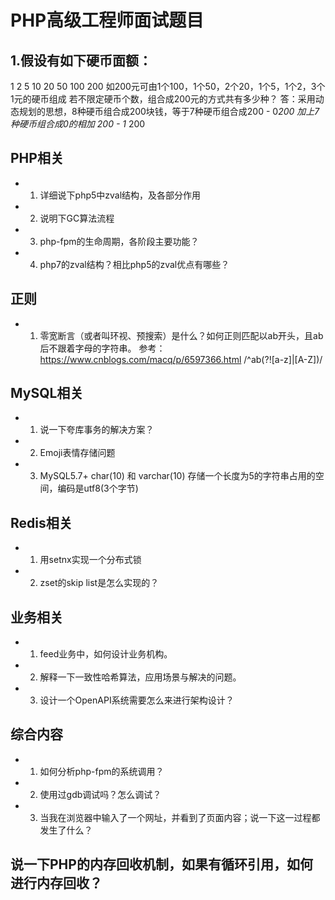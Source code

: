 # PHP高级工程师面试题目
## 1.假设有如下硬币面额：
1 2 5 10 20 50 100 200
如200元可由1个100，1个50，2个20，1个5，1个2，3个1元的硬币组成
若不限定硬币个数，组合成200元的方式共有多少种？
答：采用动态规划的思想，8种硬币组合成200块钱，等于7种硬币组合成200 - 0*200 加上7种硬币组合成0的相加 200 - 1* 200

## PHP相关
- 1. 详细说下php5中zval结构，及各部分作用
- 2. 说明下GC算法流程
- 3. php-fpm的生命周期，各阶段主要功能？
- 4. php7的zval结构？相比php5的zval优点有哪些？

## 正则
- 1. 零宽断言（或者叫环视、预搜索）是什么？如何正则匹配以ab开头，且ab后不跟着字母的字符串。
参考：https://www.cnblogs.com/macq/p/6597366.html
/^ab(?![a-z]|[A-Z])/

## MySQL相关
- 1. 说一下夸库事务的解决方案？
- 2. Emoji表情存储问题
- 3. MySQL5.7+ char(10) 和 varchar(10) 存储一个长度为5的字符串占用的空间，编码是utf8(3个字节)

## Redis相关
- 1. 用setnx实现一个分布式锁
- 2. zset的skip list是怎么实现的？


## 业务相关
- 1. feed业务中，如何设计业务机构。
- 2. 解释一下一致性哈希算法，应用场景与解决的问题。
- 3. 设计一个OpenAPI系统需要怎么来进行架构设计？

## 综合内容
- 1. 如何分析php-fpm的系统调用？
- 2. 使用过gdb调试吗？怎么调试？
- 3. 当我在浏览器中输入了一个网址，并看到了页面内容；说一下这一过程都发生了什么？

## 说一下PHP的内存回收机制，如果有循环引用，如何进行内存回收？
